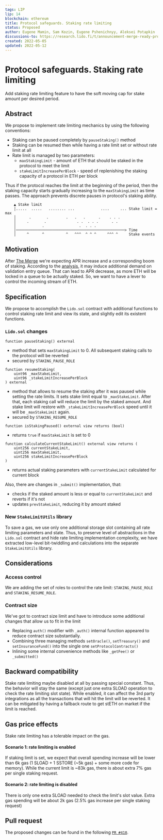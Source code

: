 ```yaml
---
tags: LIP
lip: 14
blockchain: ethereum
title: Protocol safeguards. Staking rate limiting
status: Proposed
author: Eugene Mamin, Sam Kozin, Eugene Pshenichnyy, Aleksei Potapkin
discussions-to: https://research.lido.fi/t/announcement-merge-ready-protocol-service-pack/2184
created: 2022-05-05
updated: 2022-05-12
---
```


# Protocol safeguards. Staking rate limiting

Add staking rate limiting feature to have the soft moving cap for stake amount per desired period.

## Abstract
We propose to implement rate limiting mechanics by using the following conventions:

- Staking can be paused completely by `pauseStaking()` method
- Staking can be resumed then while having a rate limit set or without rate limit at all
- Rate limit is managed by two parameters:
    - `maxStakingLimit` - amount of ETH that should be staked in the protocol to meet the limit
    - `stakeLimitIncreasePerBlock` - speed of replenishing the staking capacity of a protocol in ETH per block 
    
Thus if the protocol reaches the limit at the beginning of the period, then the staking capacity starts gradually increasing to the `maxStakingLimit` as time passes. The approach prevents discrete pauses in protocol's staking ability.

```
    ▲ Stake limit
    │.....  .....   ........ ...            ....     ... Stake limit = max
    │      .       .        .   .   .      .    . . .
    │     .       .              . .  . . .      . .
    │            .                .  . . .
    │──────────────────────────────────────────────────> Time
    │     ^      ^          ^   ^^^  ^ ^ ^     ^^^ ^     Stake events
```

## Motivation

After [The Merge](https://ethereum.org/en/upgrades/merge/) we're expecting APR increase and a corresponding boom of staking. According to the [analysis](https://blog.lido.fi/modelling-the-entry-queue-post-merge-an-analysis-of-impacts-on-lidos-socialized-model/), it may induce additional demand on validation entry queue. That can lead to APR decrease, as more ETH will be locked in a queue to be actually staked. So, we want to have a lever to control the incoming stream of ETH.

## Specification

We propose to accomplish the `Lido.sol` contract with additional functions to control staking rate limit and view its state, and slightly edit its existent functions.

### `Lido.sol` changes

``` solidity
function pauseStaking() external
```

- method that sets `maxStakingLimit` to 0. All subsequent staking calls to the protocol will be reverted
- secured by `STAKING_PAUSE_ROLE`

``` solidity
function resumeStaking(
    uint96 _maxStakeLimit,
    uint96 _stakeLimitIncreasePerBlock
) external
```

- method that allows to resume the staking after it was paused while setting the rate limits. It sets stake limit equal to `_maxStakeLimit`. After that, each staking call will reduce the limit by the staked amount. And stake limit will restore with `_stakeLimitIncreasePerBlock` speed until it will be `_maxStakeLimit` again.
- secured by `STAKING_RESUME_ROLE`

``` solidity
function isStakingPaused() external view returns (bool)
```
- returns `true` if `maxStakeLimit` is set to 0

``` solidity
function calculateCurrentStakeLimit() external view returns (
    uint256 currentStakeLimit,
    uint256 maxStakeLimit,
    uint256 stakeLimitIncreasePerBlock
)
```

- returns actual staking parameters with `currentStakeLimit` calculated for current block

Also, there are changes in `_submit()` implementation, that:
- checks if the staked amount is less or equal to `currentStakeLimit` and reverts if it's not
- updates `prevStakeLimit`, reducing it by amount staked

### New `StakeLimitUtils` library

To save a gas, we use only one additional storage slot containing all rate limiting parameters and state. Thus, to preserve level of abstractions in the `Lido.sol` contract and hide rate limiting implementation complexity, we have extracted low-level bit-twiddling and calculations into the separate `StakeLimitUtils` library. 

## Considerations

### Access control
We are adding the set of roles to control the rate limit:
`STAKING_PAUSE_ROLE` and `STAKING_RESUME_ROLE`.

### Contract size
We've got to contract size limit and have to introduce some additional changes that allow us to fit in the limit
- Replacing `auth()` modifier with `_auth()` internal function appeared to reduce contract size substantially.
- Combining three managing methods `setOracle()`, `setTreasury()` and `setInsuranceFund()` into the single one `setProtocolContracts()`
- Inlining some internal convenience methods like `_getFee()`  or `_submitted()`

## Backward compatibility

Stake rate limiting maybe disabled at all by passing special constant. Thus, the behavior will stay the same (except just one extra SLOAD operation to check the rate limiting slot state).
While enabled, it can affect the 3rd party integrations as all the transactions that will hit the limit will be reverted. It can be mitigated by having a fallback route to get stETH on market if the limit is reached. 

## Gas price effects

Stake rate limiting has a tolerable impact on the gas.

#### Scenario 1: rate limiting is enabled

If staking limit is set, we expect that overall spending increase will be lower than 6k gas (1 SLOAD + 1 SSTORE (~5k gas) + some more code for memory). While the current limit is ~83k gas, there is about extra 7% gas per single staking request.

#### Scenario 2: rate limiting is disabled

There is only one extra SLOAD needed to check the limit's slot value. Extra gas spending will be about 2k gas (2.5% gas increase per single staking request)

## Pull request

The proposed changes can be found in the following [`PR #410`](https://github.com/lidofinance/lido-dao/pull/410/files).
